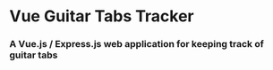 # Vue Guitar Tabs Tracker

### A Vue.js / Express.js web application for keeping track of guitar tabs